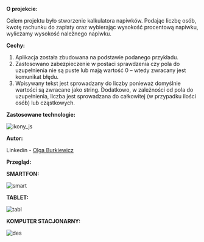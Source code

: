 **O projekcie:**

Celem projektu było stworzenie kalkulatora napiwków. Podając liczbę osób, kwotę rachunku do zapłaty oraz wybierając wysokość procentową napiwku, wyliczamy wysokość należnego napiwku. 

**Cechy:**

1.	Aplikacja została zbudowana na podstawie podanego przykładu.
2.	Zastosowano zabezpieczenie w postaci sprawdzenia czy pola do uzupełnienia nie są puste lub mają wartość 0 – wtedy zwracany jest komunikat błędu.
3.	Wpisywany tekst jest sprowadzany do liczby ponieważ domyślnie wartości są zwracane jako string. Dodatkowo, w zależności od pola do uzupełnienia, liczba jest sprowadzana do całkowitej (w przypadku ilości osób) lub cząstkowych.

**Zastosowane technologie:** 

![ikony_js](https://github.com/Ola-AB/DrinkSearch/assets/142878084/5ea274fc-7800-4e0e-9873-2ec7fae0a781)


**Autor:**

Linkedin - [Olga Burkiewicz](https://www.linkedin.com/in/olga-burkiewicz-990058a4/)


**Przegląd:**

**SMARTFON:**

![smart](https://github.com/Ola-AB/DrinkSearch/assets/142878084/aa416b37-33fd-40b5-93ed-1ea1eb981eda)

**TABLET:**

![tabl](https://github.com/Ola-AB/DrinkSearch/assets/142878084/5bf64951-6418-4afb-9c7a-5e330d1f1d08)


**KOMPUTER STACJONARNY:**

![des](https://github.com/Ola-AB/DrinkSearch/assets/142878084/45172027-55f8-4124-90c1-69490165aae0)
